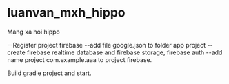 # luanvan_mxh_hippo
Mang xa hoi hippo

--Register project firebase 
--add file google.json to folder app project
--create firebase realtime database and firebase storage, firebase auth
--add name project com.example.aaa to project firebase.

Build gradle project and start.
